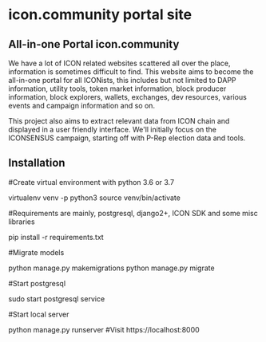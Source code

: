 # icon.community portal site

## All-in-one Portal icon.community

We have a lot of ICON related websites scattered all over the place, information is sometimes difficult to find.
This website aims to become the all-in-one portal for all ICONists, this includes but not limited to DAPP information,
utility tools, token market information, block producer information, block explorers, wallets, exchanges, dev resources,
various events and campaign information and so on.

This project also aims to extract relevant data from ICON chain and displayed in a user friendly interface.
We'll initially focus on the ICONSENSUS campaign, starting off with P-Rep election data and tools.

## Installation

#Create virtual environment with python 3.6 or 3.7

virtualenv venv -p python3 
source venv/bin/activate 

#Requirements are mainly, postgresql, django2+, ICON SDK and some misc libraries

pip install -r requirements.txt 

#Migrate models

python manage.py makemigrations 
python manage.py migrate 

#Start postgresql

sudo start postgresql service 

#Start local server

python manage.py runserver 
#Visit
https://localhost:8000 
